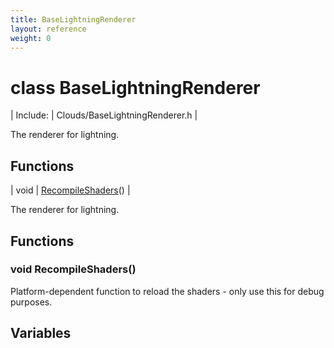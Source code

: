 ```yaml
---
title: BaseLightningRenderer
layout: reference
weight: 0
---
```

class BaseLightningRenderer
===

| Include: | Clouds/BaseLightningRenderer.h |

The renderer for lightning.
  


Functions
---

| void | [RecompileShaders](#RecompileShaders)() |

The renderer for lightning.
  


Functions
---

### <a name="RecompileShaders"/>void RecompileShaders()
Platform-dependent function to reload the shaders - only use this for debug purposes.

Variables
---
